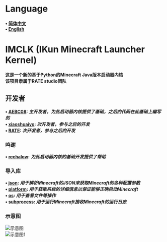 # Language
**• [简体中文](https://github.com/AEBC08/IMCLK/blob/main/README.md)  
• [English](https://github.com/AEBC08/IMCLK/blob/main/README_English.md)**
# IMCLK (IKun Minecraft Launcher Kernel)
**这是一个新的基于Python的Minecraft Java版本启动器内核  
该项目隶属于RATE studio团队**
## 开发者
**• [AEBC08](https://github.com/AEBC08): _主开发者，为此启动器内核提供了基础，之后的代码在此基础上编写的_  
• [xiaoshuaiyo](https://github.com/xiaoshuaiyo): _次开发者，参与之后的开发_  
• [RATE](https://github.com/e2662020): _次开发者，参与之后的开发_**
### 鸣谢
**• [rechalow](https://github.com/rechalow):** ***为此启动器内核的基础开发提供了帮助***
### 导入库
**• [json](https://docs.python.org/3/library/json.html): _用于解析Minecraft的JSON来获取Minecraft的各种配置参数_  
• [platform](https://docs.python.org/3/library/platform.html): _用于获取系统的详细信息以保证能够正确启动Minecraft_  
• [os](https://docs.python.org/3/library/os.html): _用于查看文件等操作_  
• [subprocess](https://docs.python.org/3/library/subprocess.html): _用于运行Minecraft接收Minecraft的运行日志_**
### 示意图
![示意图](https://github.com/AEBC08/IMCLK/blob/main/Diagram/Diagram.png)  
![示意图1](https://github.com/AEBC08/IMCLK/blob/main/Diagram/Diagram1.png)
